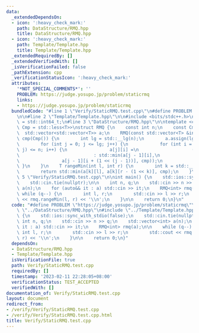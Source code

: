 ```yaml
---
data:
  _extendedDependsOn:
  - icon: ':heavy_check_mark:'
    path: DataStructure/RMQ.hpp
    title: DataStructure/RMQ.hpp
  - icon: ':heavy_check_mark:'
    path: Template/Template.hpp
    title: Template/Template.hpp
  _extendedRequiredBy: []
  _extendedVerifiedWith: []
  _isVerificationFailed: false
  _pathExtension: cpp
  _verificationStatusIcon: ':heavy_check_mark:'
  attributes:
    '*NOT_SPECIAL_COMMENTS*': ''
    PROBLEM: https://judge.yosupo.jp/problem/staticrmq
    links:
    - https://judge.yosupo.jp/problem/staticrmq
  bundledCode: "#line 1 \"Verify/StaticRMQ.test.cpp\"\n#define PROBLEM \"https://judge.yosupo.jp/problem/staticrmq\"\
    \n\n#line 2 \"Template/Template.hpp\"\n\n#include <bits/stdc++.h>\n\nusing i64\
    \ = std::int64_t;\n#line 3 \"DataStructure/RMQ.hpp\"\n\ntemplate <class T, class\
    \ Cmp = std::less<T>>\nstruct RMQ {\n    const int n;\n    const Cmp cmp;\n  \
    \  std::vector<std::vector<T>> a;\n    RMQ(const std::vector<T> &init) : n(init.size()),\
    \ cmp(Cmp()) {\n        int lg = std::__lg(n);\n        a.assign(lg + 1, std::vector<T>(n));\n\
    \        for (int j = 0; j <= lg; j++) {\n            for (int i = 0; i + (1 <<\
    \ j) <= n; i++) {\n                a[j][i] =\n                    (j == 0 ? init[i]\n\
    \                            : std::min(a[j - 1][i],\n                       \
    \                a[j - 1][i + (1 << (j - 1))], cmp));\n            }\n       \
    \ }\n    }\n    T rangeMin(int l, int r) {\n        int k = std::__lg(r - l);\n\
    \        return std::min(a[k][l], a[k][r - (1 << k)], cmp);\n    }\n};\n#line\
    \ 5 \"Verify/StaticRMQ.test.cpp\"\n\nint main() {\n    std::ios::sync_with_stdio(false);\n\
    \    std::cin.tie(nullptr);\n\n    int n, q;\n    std::cin >> n >> q;\n    std::vector<int>\
    \ a(n);\n    for (auto&& it : a) std::cin >> it;\n    RMQ<int> rmq(a);\n\n   \
    \ while (q--) {\n        int l, r;\n        std::cin >> l >> r;\n        std::cout\
    \ << rmq.rangeMin(l, r) << '\\n';\n    }\n\n    return 0;\n}\n"
  code: "#define PROBLEM \"https://judge.yosupo.jp/problem/staticrmq\"\n\n#include\
    \ \"../DataStructure/RMQ.hpp\"\n#include \"../Template/Template.hpp\"\n\nint main()\
    \ {\n    std::ios::sync_with_stdio(false);\n    std::cin.tie(nullptr);\n\n   \
    \ int n, q;\n    std::cin >> n >> q;\n    std::vector<int> a(n);\n    for (auto&&\
    \ it : a) std::cin >> it;\n    RMQ<int> rmq(a);\n\n    while (q--) {\n       \
    \ int l, r;\n        std::cin >> l >> r;\n        std::cout << rmq.rangeMin(l,\
    \ r) << '\\n';\n    }\n\n    return 0;\n}"
  dependsOn:
  - DataStructure/RMQ.hpp
  - Template/Template.hpp
  isVerificationFile: true
  path: Verify/StaticRMQ.test.cpp
  requiredBy: []
  timestamp: '2023-02-11 22:28:05+08:00'
  verificationStatus: TEST_ACCEPTED
  verifiedWith: []
documentation_of: Verify/StaticRMQ.test.cpp
layout: document
redirect_from:
- /verify/Verify/StaticRMQ.test.cpp
- /verify/Verify/StaticRMQ.test.cpp.html
title: Verify/StaticRMQ.test.cpp
---
```

